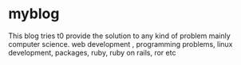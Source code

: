 myblog
======

This blog tries t0 provide the solution to any kind of problem mainly computer science. web development , programming problems, linux development, packages, ruby, ruby on rails, ror etc
